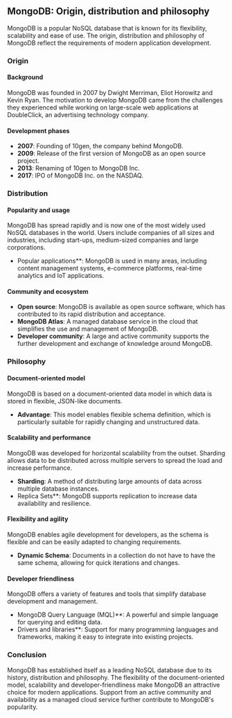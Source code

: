 
## MongoDB: Origin, distribution and philosophy

MongoDB is a popular NoSQL database that is known for its flexibility, scalability and ease of use. The origin, distribution and philosophy of MongoDB reflect the requirements of modern application development.

### Origin

#### Background

MongoDB was founded in 2007 by Dwight Merriman, Eliot Horowitz and Kevin Ryan. The motivation to develop MongoDB came from the challenges they experienced while working on large-scale web applications at DoubleClick, an advertising technology company.

#### Development phases

- **2007**: Founding of 10gen, the company behind MongoDB.
- **2009**: Release of the first version of MongoDB as an open source project.
- **2013**: Renaming of 10gen to MongoDB Inc.
- **2017**: IPO of MongoDB Inc. on the NASDAQ.

### Distribution

#### Popularity and usage

MongoDB has spread rapidly and is now one of the most widely used NoSQL databases in the world. Users include companies of all sizes and industries, including start-ups, medium-sized companies and large corporations.

-  Popular applications**: MongoDB is used in many areas, including content management systems, e-commerce platforms, real-time analytics and IoT applications.

#### Community and ecosystem

- **Open source**: MongoDB is available as open source software, which has contributed to its rapid distribution and acceptance.
- **MongoDB Atlas**: A managed database service in the cloud that simplifies the use and management of MongoDB.
- **Developer community**: A large and active community supports the further development and exchange of knowledge around MongoDB.

### Philosophy

#### Document-oriented model

MongoDB is based on a document-oriented data model in which data is stored in flexible, JSON-like documents.

- **Advantage**: This model enables flexible schema definition, which is particularly suitable for rapidly changing and unstructured data.

#### Scalability and performance

MongoDB was developed for horizontal scalability from the outset. Sharding allows data to be distributed across multiple servers to spread the load and increase performance.

- **Sharding**: A method of distributing large amounts of data across multiple database instances.
-  Replica Sets**: MongoDB supports replication to increase data availability and resilience.

#### Flexibility and agility

MongoDB enables agile development for developers, as the schema is flexible and can be easily adapted to changing requirements.

- **Dynamic Schema**: Documents in a collection do not have to have the same schema, allowing for quick iterations and changes.

#### Developer friendliness

MongoDB offers a variety of features and tools that simplify database development and management.

-  MongoDB Query Language (MQL)**: A powerful and simple language for querying and editing data.
-  Drivers and libraries**: Support for many programming languages and frameworks, making it easy to integrate into existing projects.

### Conclusion

MongoDB has established itself as a leading NoSQL database due to its history, distribution and philosophy. The flexibility of the document-oriented model, scalability and developer-friendliness make MongoDB an attractive choice for modern applications. Support from an active community and availability as a managed cloud service further contribute to MongoDB's popularity.


